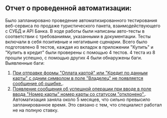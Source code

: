 ## Отчет о проведенной автоматизации:
Было запланировано проведение автоматизированного тестирования веб-сервиса по продаже туристического пакета, взаимодействующего с СУБД и API Банка. В ходе работы были написаны авто-тесты в соответствии с требованиями, указанными в документации. Тесты включали в себя позитивные и негативыне сценарии.
Всего было подготовлено 8 тестов, каждая из вкладок в приложении "Купить" и "Купить в кредит" были проверены с помощью 4 тестов.  4 теста из 8 прошли успешно, с помощью других 4 были обнаружены баги. 
Выявленные баги:
1. [При отправке формы "Оплата картой" или "Кредит по данным карты" с одним символом в  поле "Владелец" не появляется сообщение об ошибке.](https://github.com/OlgaNikulina/Diploma-Nikulina/issues/4#issue-664691758).
2. [Появление сообщения об успешной операции при вводе в поле ввода "Номер карты" номер карты со статусом "отклонено".](https://github.com/OlgaNikulina/Diploma-Nikulina/issues/5#issuecomment-663383562). 
Автоматизация заняла около 5 месяцев, что сильно превысило запланированное время. Это связано с тем, что специалист работал не на полную ставку.

